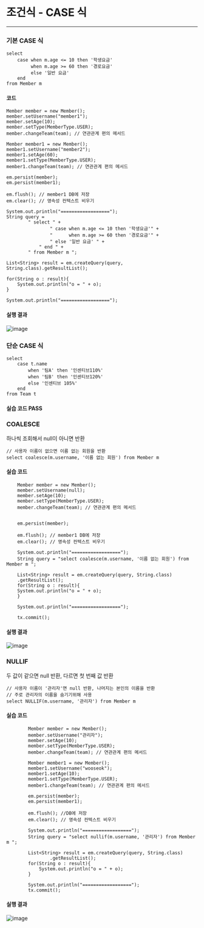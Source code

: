 # 조건식 - CASE 식
<hr>

### 기본 CASE 식
```jpaql
select
    case when m.age <= 10 then '학생요금'
         when m.age >= 60 then '경로요금'
         else '일반 요금'
    end
from Member m
```

#### 코드

    Member member = new Member();
    member.setUsername("member1");
    member.setAge(10);
    member.setType(MemberType.USER);
    member.changeTeam(team); // 연관관계 편의 메서드
    
    Member member1 = new Member();
    member1.setUsername("member2");
    member1.setAge(60);
    member1.setType(MemberType.USER);
    member1.changeTeam(team); // 연관관계 편의 메서드
    
    em.persist(member);
    em.persist(member1);
    
    em.flush(); // member1 DB에 저장
    em.clear(); // 영속성 컨텍스트 비우기
    
    System.out.println("==================");
    String query =
            " select " +
                    " case when m.age <= 10 then '학생요금'" +
                    "      when m.age >= 60 then '경로요금'" +
                    " else '일반 요금' " +
                " end " +
            " from Member m ";
    
    List<String> result = em.createQuery(query, String.class).getResultList();
    
    for(String o : result){
        System.out.println("o = " + o);
    }
    
    System.out.println("==================");


#### 실행 결과

![image](https://github.com/user-attachments/assets/ebe75a85-2efa-4199-b9a1-05e718e956cc)


### 단순 CASE 식
```jpaql
select
    case t.name
        when '팀A' then '인센티브110%'
        when '팀B' then '인센티브120%'
        else '인센티브 105%'
    end
from Team t
```

#### 실습 코드 PASS

### COALESCE
하나씩 조회해서 null이 아니면 반환

```jpaql
// 사용자 이름이 없으면 이름 없는 회원을 반환
select coalesce(m.username, '이름 없는 회원') from Member m
```

#### 실습 코드

        Member member = new Member();
        member.setUsername(null);
        member.setAge(10);
        member.setType(MemberType.USER);
        member.changeTeam(team); // 연관관계 편의 메서드


        em.persist(member);

        em.flush(); // member1 DB에 저장
        em.clear(); // 영속성 컨텍스트 비우기

        System.out.println("==================");
        String query = "select coalesce(m.username, '이름 없는 회원') from Member m ";

        List<String> result = em.createQuery(query, String.class)
        .getResultList();
        for(String o : result){
        System.out.println("o = " + o);
        }

        System.out.println("==================");

        tx.commit();

#### 실행 결과

![image](https://github.com/user-attachments/assets/df64c123-6e38-4d06-95c7-3f2763471965)

### NULLIF
두 값이 같으면 null 반환, 다르면 첫 번째 값 반환
```jpaql
// 사용자 이름이 '관리자'면 null 반환, 나머지는 본인의 이름을 반환
// 주로 관리자의 이름을 숨기기위해 사용
select NULLIF(m.username, '관리자') from Member m
```

#### 실습 코드

            Member member = new Member();
            member.setUsername("관리자");
            member.setAge(10);
            member.setType(MemberType.USER);
            member.changeTeam(team); // 연관관계 편의 메서드

            Member member1 = new Member();
            member1.setUsername("wooseok");
            member1.setAge(10);
            member1.setType(MemberType.USER);
            member1.changeTeam(team); // 연관관계 편의 메서드

            em.persist(member);
            em.persist(member1);

            em.flush(); //DB에 저장
            em.clear(); // 영속성 컨텍스트 비우기

            System.out.println("==================");
            String query = "select nullif(m.username, '관리자') from Member m ";

            List<String> result = em.createQuery(query, String.class)
                    .getResultList();
            for(String o : result){
                System.out.println("o = " + o);
            }

            System.out.println("==================");
            tx.commit();

#### 실행 결과

![image](https://github.com/user-attachments/assets/7debbea3-9a0d-422f-b99d-9f7982d550df)
